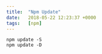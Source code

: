 ```yaml
---
title:  "Npm Update"
date:   2018-05-22 12:23:37 +0000
tags:   [npm]
---
```


```
npm update -S
npm update -D
```


